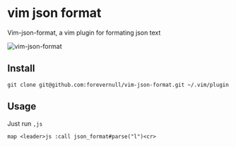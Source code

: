 # vim json format
Vim-json-format, a vim plugin for formating json text

![vim-json-format](https://i.imgur.com/6Dn7Jr2.gif)

## Install

`git clone git@github.com:forevernull/vim-json-format.git ~/.vim/plugin`

## Usage
Just run `,js`
```
map <leader>js :call json_format#parse("l")<cr>
```
